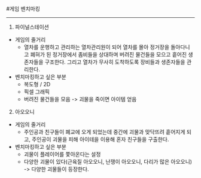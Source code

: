 #게임 벤치마킹
* * *
1. 파이널스테이션
* 게임의 줄거리
  * 열차를 운행하고 관리하는 열차관리원이 되어 열차를 몰아 정거장을 돌아다니고 폐혀가 된 정거장에서 좀비들을 상대하며 버려진 물건들을 모으고 흩어진 생존자들을 구조한다. 그리고 열차가 무사히 도착하도록 장비들과 생존자들을 관리한다.
* 벤치마킹하고 싶은 부분
  * 복도형 / 2D
  * 픽셀 그래픽
  * 버려진 물건들을 모음 -> 괴물을 죽이면 아이템 얻음

2. 아오오니
* 게임의 줄거리
  * 주인공과 친구들이 폐교에 오게 되었는데 중간에 괴물과 맞닥뜨려 흩어지게 되고, 주인공이 괴물을 피해 아이테을 이용해 혼자 친구들을 구출한다.
* 벤치마킹하고 싶은 부분
  * 괴물이 플레이어를 쫓아온다는 설정
  * 다양한 괴물이 있다(근육질 아오오니, 난쟁이 아오오니, 다리가 많은 아오오니) -> 다양한 괴물들이 등장한다.
